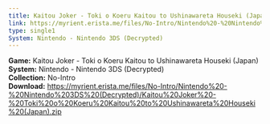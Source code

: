 ```yaml
---
title: Kaitou Joker - Toki o Koeru Kaitou to Ushinawareta Houseki (Japan)
link: https://myrient.erista.me/files/No-Intro/Nintendo%20-%20Nintendo%203DS%20(Decrypted)/Kaitou%20Joker%20-%20Toki%20o%20Koeru%20Kaitou%20to%20Ushinawareta%20Houseki%20(Japan).zip
type: single1
System: Nintendo - Nintendo 3DS (Decrypted)
---
```

<b>Game:</b> Kaitou Joker - Toki o Koeru Kaitou to Ushinawareta Houseki (Japan)<br>
<b>System:</b> Nintendo - Nintendo 3DS (Decrypted)<br>
<b>Collection:</b> No-Intro<br>
<b>Download:</b> https://myrient.erista.me/files/No-Intro/Nintendo%20-%20Nintendo%203DS%20(Decrypted)/Kaitou%20Joker%20-%20Toki%20o%20Koeru%20Kaitou%20to%20Ushinawareta%20Houseki%20(Japan).zip